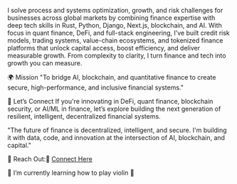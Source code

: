 I solve process and systems optimization, growth, and risk challenges for businesses across global markets by combining finance expertise with deep tech skills in Rust, Python, Django, Next.js, blockchain, and AI. With focus in quant finance, DeFi, and full-stack engineering, I’ve built credit risk models, trading systems, value-chain ecosystems, and tokenized finance platforms that unlock capital access, boost efficiency, and deliver measurable growth. From complexity to clarity, I turn finance and tech into growth you can measure. 

🌍 Mission
"To bridge AI, blockchain, and quantitative finance to create secure, high-performance, and inclusive financial systems."

🤝 Let’s Connect
If you're innovating in DeFi, quant finance, blockchain security, or AI/ML in finance, let’s explore building the next generation of resilient, intelligent, decentralized financial systems.

"The future of finance is decentralized, intelligent, and secure. I'm building it with data, code, and innovation at the intersection of AI, blockchain, and capital."

📩 Reach Out:🔗 
[Connect Here](https://ke.linkedin.com/in/jayson-ashioya-c-082814176)

🌱 I’m currently learning how to play violin 🎻
